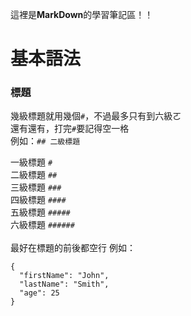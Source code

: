 這裡是**MarkDown**的學習筆記區！！

# 基本語法

### 標題

幾級標題就用幾個`#`，不過最多只有到六級ㄛ<br>
還有還有，打完`#`要記得空一格<br>
例如：`## 二級標題`

一級標題 `#`<br>
二級標題 `##`<br>
三級標題 `###`<br>
四級標題 `####`<br>
五級標題 `#####`<br>
六級標題 `######`<br>
<BR>
最好在標題的前後都空行
例如：
```
{
  "firstName": "John",
  "lastName": "Smith",
  "age": 25
}
```

